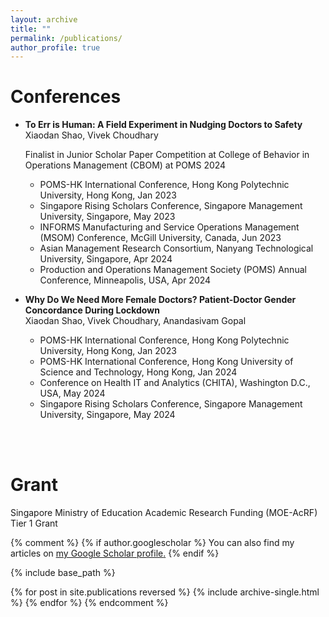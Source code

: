 ```yaml
---
layout: archive
title: ""
permalink: /publications/
author_profile: true
---
```


Conferences
==============
- **To Err is Human: A Field Experiment in Nudging Doctors to Safety** <br/>
  Xiaodan Shao, Vivek Choudhary <br/>
  
  Finalist in Junior Scholar Paper Competition at College of Behavior in Operations Management (CBOM) at POMS 2024 

  - POMS-HK International Conference, Hong Kong Polytechnic University, Hong Kong, Jan 2023 
  - Singapore Rising Scholars Conference, Singapore Management University, Singapore, May 2023
  - INFORMS Manufacturing and Service Operations Management (MSOM) Conference, McGill University, Canada, Jun 2023
  - Asian Management Research Consortium, Nanyang Technological University, Singapore, Apr 2024
  - Production and Operations Management Society (POMS) Annual Conference, Minneapolis, USA, Apr 2024

- **Why Do We Need More Female Doctors? Patient-Doctor Gender Concordance During Lockdown** <br/>
  Xiaodan Shao, Vivek Choudhary, Anandasivam Gopal
  - POMS-HK International Conference, Hong Kong Polytechnic University, Hong Kong, Jan 2023
  - POMS-HK International Conference, Hong Kong University of Science and Technology, Hong Kong, Jan 2024
  - Conference on Health IT and Analytics (CHITA), Washington D.C., USA, May 2024
  - Singapore Rising Scholars Conference, Singapore Management University, Singapore, May 2024
<br/>
<br/>

Grant
==============
Singapore Ministry of Education Academic Research Funding (MOE-AcRF) Tier 1 Grant

{% comment %}
{% if author.googlescholar %}
  You can also find my articles on <u><a href="{{author.googlescholar}}">my Google Scholar profile</a>.</u>
{% endif %}

{% include base_path %}

{% for post in site.publications reversed %}
  {% include archive-single.html %}
{% endfor %}
{% endcomment %}
